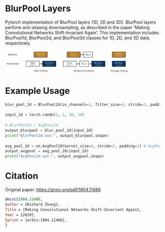 # BlurPool Layers
Pytorch implementation of BlurPool layers (1D, 2D and 3D).
BlurPool layers perform anti-aliasing downsampling, as described in the paper 'Making Convolutional Networks Shift-Invariant Again'.
This implementation includes BlurPool1d, BlurPool2d, and BlurPool3d classes for 1D, 2D, and 3D data, respectively.

<img src="./img/paper_example_usage.png" width="80%">

# Example Usage

```python
blur_pool_2d = BlurPool2d(in_channels=1, filter_size=4, stride=2, padding=0)

input_2d = torch.randn(1, 1, 10, 10)

# BlurPool2d / AvgPool2d
output_blurpool = blur_pool_2d(input_2d)
print("BlurPool2d out:", output_blurpool.shape)

avg_pool_2d = nn.AvgPool2d(kernel_size=4, stride=2, padding=1) # AvgPool2d for comparison
output_avgpool = avg_pool_2d(input_2d)
print("AvgPool2d out:", output_avgpool.shape)
```

# Citation

Original paper: https://arxiv.org/pdf/1904.11486

```bibtex
@misc{1904.11486,
Author = {Richard Zhang},
Title = {Making Convolutional Networks Shift-Invariant Again},
Year = {2019},
Eprint = {arXiv:1904.11486},
}
```